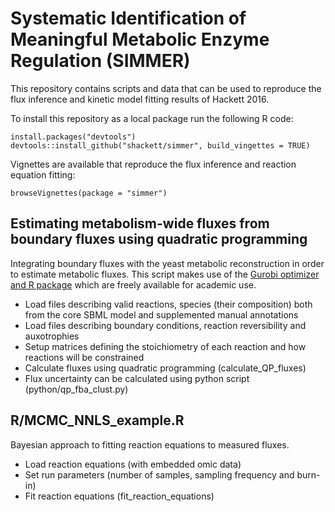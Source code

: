 # Systematic Identification of Meaningful Metabolic Enzyme Regulation (SIMMER)

This repository contains scripts and data that can be used to reproduce the flux inference and kinetic model fitting results of Hackett 2016.

To install this repository as a local package run the following R code:

```{r}
install.packages("devtools")
devtools::install_github("shackett/simmer", build_vingettes = TRUE)
```

Vignettes are available that reproduce the flux inference and reaction equation fitting:

```browseVignettes(package = "simmer")```

## Estimating metabolism-wide fluxes from boundary fluxes using quadratic programming

Integrating boundary fluxes with the yeast metabolic reconstruction in order to estimate metabolic fluxes. This script makes use of the [Gurobi optimizer and R package](http://www.gurobi.com/) which are freely available for academic use.

- Load files describing valid reactions, species (their composition) both from the core SBML model and supplemented manual annotations
- Load files describing boundary conditions, reaction reversibility and auxotrophies
- Setup matrices defining the stoichiometry of each reaction and how reactions will be constrained
- Calculate fluxes using quadratic programming (calculate_QP_fluxes)
- Flux uncertainty can be calculated using python script (python/qp_fba_clust.py)

## R/MCMC_NNLS_example.R

Bayesian approach to fitting reaction equations to measured fluxes.

- Load reaction equations (with embedded omic data)
- Set run parameters (number of samples, sampling frequency and burn-in)
- Fit reaction equations (fit_reaction_equations)
